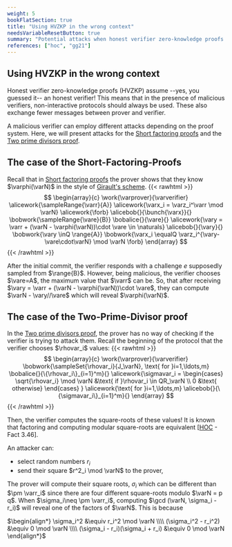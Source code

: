 ```yaml
---
weight: 5
bookFlatSection: true
title: "Using HVZKP in the wrong context"
needsVariableResetButton: true
summary: "Potential attacks when honest verifier zero-knowledge proofs are used in the context of a malicious verifier."
references: ["hoc", "gg21"]
---
```

## Using HVZKP in the wrong context
Honest verifier zero-knowledge proofs (HVZKP) assume --yes, you guessed it-- an honest verifier! This means that in the presence of malicious verifiers, non-interactive protocols should always be used. These also exchange fewer messages between prover and verifier.

A malicious verifier can employ different attacks depending on the proof system. Here, we will present attacks for the [Short factoring proofs](../../zero-knowledge-protocols/short-factoring-proofs) and the [Two prime divisors proof](../../zero-knowledge-protocols/product-primes/two-prime-divisors).

## The case of the Short-Factoring-Proofs
Recall that in [Short factoring proofs](../../zero-knowledge-protocols/short-factoring-proofs) the prover shows that they know $\varphi(\varN)$ in the style of [Girault's scheme](../../zero-knowledge-protocols/girault-identification).
{{< rawhtml >}}
 $$
 \begin{array}{c}
 \work{\varprover}{\varverifier}
 \alicework{\sampleRange{\varr}{A}}
 \alicework{\varx_i = \varz_i^\varr \mod \varN}
 \alicework{\forb}
 \alicebob{}{\bunch{\varx}}{}
 \bobwork{\sampleRange{\vare}{B}}
 \bobalice{}{\vare}{}
 \alicework{\vary = \varr + (\varN - \varphi(\varN))\cdot \vare \in \naturals}
 \alicebob{}{\vary}{}
 \bobwork{\vary \inQ \range{A}}
 \bobwork{\varx_i \equalQ \varz_i^{\vary- \vare\cdot\varN} \mod \varN \forb}
 \end{array}
 $$
{{< /rawhtml >}}

After the initial commit, the verifier responds with a challenge $e$ supposedly sampled from $\range{B}$. However, being malicious, the verifier chooses $\vare=A$, the maximum value that $\varr$ can be. So, that after receiving $\vary = \varr + (\varN - \varphi(\varN))\cdot \vare$, they can compute $\varN - \vary//\vare$ which will reveal $\varphi(\varN)$.


## The case of the Two-Prime-Divisor proof
In the [Two prime divisors proof](../../zero-knowledge-protocols/product-primes/two-prime-divisors), the prover has no way of checking if the verifier is trying to attack them. Recall the beginning of the protocol that the verifier chooses $\rhovar_i$ values:
{{< rawhtml >}}
 $$
 \begin{array}{c}
 \work{\varprover}{\varverifier}
 \bobwork{\sampleSet{\rhovar_i}{J_\varN}, \text{ for }i=1,\ldots,m}
 \bobalice{}{\{\rhovar_i\}_{i=1}^m}{}
 \alicework{\sigmavar_i = \begin{cases}
  \sqrt{\rhovar_i} \mod \varN &\text{ if }\rhovar_i \in QR_\varN \\
  0 &\text{ otherwise}
\end{cases}
}
 \alicework{\text{ for }i=1,\ldots,m}
 \alicebob{}{\{\sigmavar_i\}_{i=1}^m}{}
\end{array}
 $$
{{< /rawhtml >}}

Then, the verifier computes the square-roots of these values! It is known that factoring and computing modular square-roots are equivalent [[HOC] - Fact 3.46].

An attacker can:
-  select random numbers $r_i$
-  send their square $r^2_i \mod \varN$ to the prover,

The prover will compute their square roots, $\sigma_i$ which can be different than $\pm \varr_i$ since there are four different square-roots modulo $\varN = p q$. When $\sigma_i\neq \pm \varr_i$, computing $\gcd (\varN, \sigma_i - r_i)$ will reveal one of the factors of $\varN$. This is because

$\begin{align*}
\sigma_i^2 &\equiv r_i^2 \mod \varN \\\\
 (\sigma_i^2 - r_i^2) &\equiv 0 \mod \varN \\\\
 (\sigma_i - r_i)(\sigma_i + r_i) &\equiv 0 \mod \varN
\end{align*}$





[HOC]: https://cacr.uwaterloo.ca/hac/


